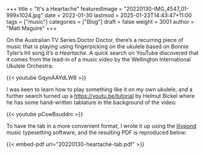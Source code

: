 +++
title = "It's a Heartache"
featuredImage = "20220130-IMG_4547_01-999x1024.jpg"
date = 2022-01-30
lastmod = 2025-01-23T14:43:47+11:00
tags = ["music"]
categories = ["Blog"]
draft = false
weight = 3001
author = "Matt Maguire"
+++

On the Australian TV Series Doctor Doctor, there’s a recurring piece of music that is playing using fingerpicking on the ukulele based on Bonnie Tyler’s hit song _It’s a Heartache_. A quick search on YouTube discovered that it comes from the lead-in of a music video by the Wellington International Ukulele Orchestra:

{{< youtube GqynAAYdLW8 >}}

I was keen to learn how to play something like it on my own ukulele, and a further search turned up a <https://youtu.be/tutorial> by Helmut Bickel where he has some hand-written tablature in the background of the video:

{{< youtube pCswBsuddrc >}}

To have the tab in a more convenient format, I wrote it up using the [lilypond](http://lilypond.org/) music typesetting software, and the resulting PDF is reproduced below:

{{< embed-pdf url="20220130-heartache-tab.pdf" >}}
